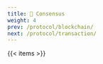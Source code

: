 ```yaml
---
title: 🧬 Consensus
weight: 4
prev: /protocol/blockchain/
next: /protocol/transaction/
---
```


{{< items >}}
